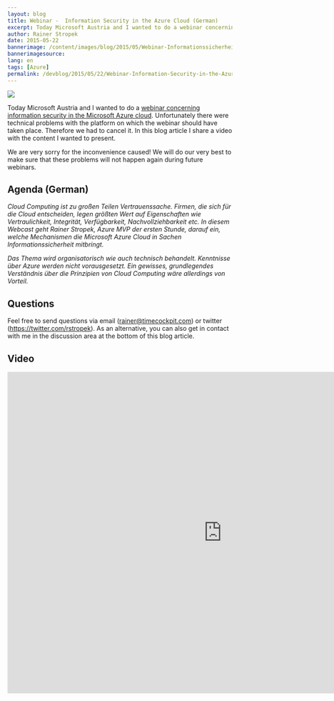 ```yaml
---
layout: blog
title: Webinar -  Information Security in the Azure Cloud (German)
excerpt: Today Microsoft Austria and I wanted to do a webinar concerning information security in the Microsoft Azure cloud. Unfortunately there were technical problems with the platform on which the webinar should have taken place. Therefore we had to cancel it. In this blog article I share a video with the content I wanted to present.
author: Rainer Stropek
date: 2015-05-22
bannerimage: /content/images/blog/2015/05/Webinar-Informationssicherheit-Titel.png
bannerimagesource: 
lang: en
tags: [Azure]
permalink: /devblog/2015/05/22/Webinar-Information-Security-in-the-Azure-Cloud-German
---
```


<p>
  <img src="{{site.baseurl}}/content/images/blog/2015/05/Webinar-Informationssicherheit-Titel.png" />
</p><p>Today Microsoft Austria and I wanted to do a <a href="https://info.microsoft.com/Webinar-Informationssicherheit-inder-Cloud.html?ls=Display" target="_blank">webinar concerning information security in the Microsoft Azure cloud</a>. Unfortunately there were technical problems with the platform on which the webinar should have taken place. Therefore we had to cancel it. In this blog article I share a video with the content I wanted to present.</p><p class="showcase">We are very sorry for the inconvenience caused! We will do our very best to make sure that these problems will not happen again during future webinars.</p><h2>Agenda (German)</h2><p>
  <em>Cloud Computing ist zu großen Teilen Vertrauenssache. Firmen, die sich für die Cloud entscheiden, legen größten Wert auf Eigenschaften wie Vertraulichkeit, Integrität, Verfügbarkeit, Nachvollziehbarkeit etc. In diesem Webcast geht Rainer Stropek, Azure MVP der ersten Stunde, darauf ein, welche Mechanismen die Microsoft Azure Cloud in Sachen Informationssicherheit mitbringt.</em>
</p><p>
  <em>Das Thema wird organisatorisch wie auch technisch behandelt. Kenntnisse über Azure werden nicht vorausgesetzt. Ein gewisses, grundlegendes Verständnis über die Prinzipien von Cloud Computing wäre allerdings von Vorteil.</em>
</p><h2>Questions</h2><p>Feel free to send questions via email (<a href="mailto:rainer@timecockpit.com">rainer@timecockpit.com</a>) or twitter (<a href="https://twitter.com/rstropek">https://twitter.com/rstropek</a>). As an alternative, you can also get in contact with me in the discussion area at the bottom of this blog article.</p><h2>Video</h2><div class="videoWrapper">
  <iframe width="960" height="720" src="https://www.youtube.com/embed/arWDxiwFISs?rel=0" frameborder="0" allowfullscreen="allowfullscreen"></iframe>
</div>